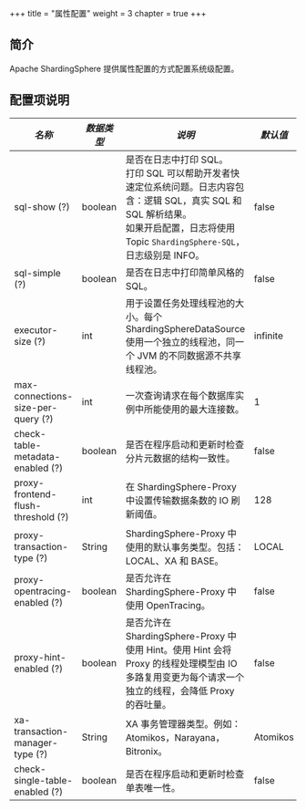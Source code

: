 +++
title = "属性配置"
weight = 3
chapter = true
+++

## 简介

Apache ShardingSphere 提供属性配置的方式配置系统级配置。

## 配置项说明

| *名称*                             | *数据类型*   | *说明*                                                                                                                                                                           | *默认值*  |
| ---------------------------------- | ----------- | ------------------------------------------------------------------------------------------------------------------------------------------------------------------------------ | -------- |
| sql-show (?)                       | boolean     | 是否在日志中打印 SQL。 <br /> 打印 SQL 可以帮助开发者快速定位系统问题。日志内容包含：逻辑 SQL，真实 SQL 和 SQL 解析结果。<br /> 如果开启配置，日志将使用 Topic `ShardingSphere-SQL`，日志级别是 INFO。 | false    |
| sql-simple (?)                     | boolean     | 是否在日志中打印简单风格的 SQL。                                                                                                                                                     | false   |
| executor-size (?)                  | int         | 用于设置任务处理线程池的大小。每个 ShardingSphereDataSource 使用一个独立的线程池，同一个 JVM 的不同数据源不共享线程池。                                                                         | infinite |
| max-connections-size-per-query (?) | int         | 一次查询请求在每个数据库实例中所能使用的最大连接数。                                                                                                                                     | 1        |
| check-table-metadata-enabled (?)   | boolean     | 是否在程序启动和更新时检查分片元数据的结构一致性。                                                                                                                                       | false    |
| proxy-frontend-flush-threshold (?) | int         | 在 ShardingSphere-Proxy 中设置传输数据条数的 IO 刷新阈值。                                                                                                                            | 128      |
| proxy-transaction-type (?)         | String      | ShardingSphere-Proxy 中使用的默认事务类型。包括：LOCAL、XA 和 BASE。                                                                                                                   | LOCAL    |
| proxy-opentracing-enabled (?)      | boolean     | 是否允许在 ShardingSphere-Proxy 中使用 OpenTracing。                                                                                                                                | false    |
| proxy-hint-enabled (?)             | boolean     | 是否允许在 ShardingSphere-Proxy 中使用 Hint。使用 Hint 会将 Proxy 的线程处理模型由 IO 多路复用变更为每个请求一个独立的线程，会降低 Proxy 的吞吐量。                                                | false    |
| xa-transaction-manager-type (?)    | String      | XA 事务管理器类型。例如：Atomikos，Narayana，Bitronix。                                                                                                                               | Atomikos |
| check-single-table-enabled (?)     | boolean     | 是否在程序启动和更新时检查单表唯一性。                                                                                                                                                  | false    |
